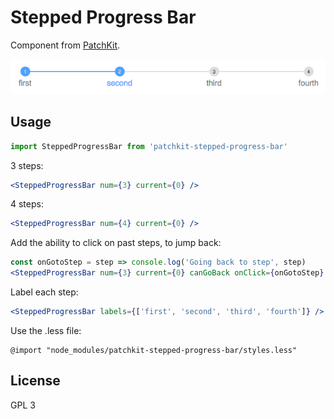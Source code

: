 # Stepped Progress Bar

Component from [PatchKit](https://github.com/ssbc/patchkit).

![screenshot](screenshot.png)

## Usage

```jsx
import SteppedProgressBar from 'patchkit-stepped-progress-bar'
```

3 steps:

```jsx
<SteppedProgressBar num={3} current={0} />
```

4 steps:

```jsx
<SteppedProgressBar num={4} current={0} />
```

Add the ability to click on past steps, to jump back:

```jsx
const onGotoStep = step => console.log('Going back to step', step)
<SteppedProgressBar num={3} current={0} canGoBack onClick={onGotoStep} />
```

Label each step:

```jsx
<SteppedProgressBar labels={['first', 'second', 'third', 'fourth']} />
```

Use the .less file:

```less
@import "node_modules/patchkit-stepped-progress-bar/styles.less"
```

## License

GPL 3
